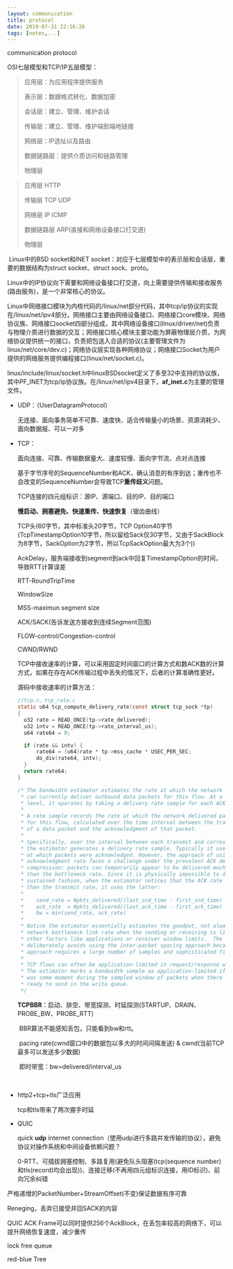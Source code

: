 ```yaml
---
layout: communication
title: protocol
date: 2019-07-31 22:16:26
tags: [notes,...]
---
```


communication protocol

<!--more-->

OSI七层模型和TCP/IP五层模型：

>应用层：为应用程序提供服务
>
>表示层：数据格式转化、数据加密
>
>会话层：建立、管理、维护会话
>
>传输层：建立、管理、维护端到端地链接
>
>网络层：IP选址以及路由
>
>数据链路层：提供介质访问和链路管理
>
>物理层

>应用层 HTTP
>
>传输层 TCP UDP
>
>网络层 IP ICMP
>
>数据链路层 ARP(直接和网络设备接口打交道)
>
>物理层

​    Linux中的BSD socket和INET socket：对应于七层模型中的表示层和会话层，重要的数据结构为struct socket、struct sock、proto。

​    Linux中的IP协议向下需要和网络设备接口打交道，向上需要提供传输和接收服务(路由服务)，是一个非常核心的协议。

​    Linux中网络接口模块为内核代码的/linux/net部分代码，其中tcp/ip协议的实现在/linux/net/ipv4部分。网络接口主要由网络设备接口、网络接口core模块、网络协议族、网络接口socket四部分组成，其中网络设备接口(linux/driver/net)负责与物理介质进行数据的交互；网络接口核心模块主要功能为屏蔽物理层介质，为网络协议提供统一的接口，负责把包送入合适的协议(主要管理文件为linux/net/core/dev.c)；网络协议层实现各种网络协议；网络接口Socket为用户提供的网络服务提供编程接口(linux/net/socket.c)。

​    linux/include/linux/socket.h中linuxBSDsocket定义了多至32中支持的协议族，其中PF_INET为tcp/ip协议族。在/linux/net/ipv4目录下，**af_inet.c**为主要的管理文件。

- UDP：（UserDatagramProtocol）

  无连接、面向事务简单不可靠、速度快、适合传输量小的场景、资源消耗少、面向数据报、可以一对多

- TCP：

  面向连接、可靠、传输数据量大、速度较慢、面向字节流、点对点连接

  基于字节序号的SequenceNumber和ACK，确认消息的有序到达；重传也不会改变的SequenceNumber会导致TCP**重传歧义**问题。

  TCP连接的四元组标识：源IP、源端口、目的IP、目的端口

  **慢启动、拥塞避免、快速重传、快速恢复**（锯齿曲线）

  TCP头(60字节，其中标准头20字节，TCP Option40字节(TcpTimestampOption10字节，所以留给Sack仅30字节，又由于SackBlock为8字节，SackOption为2字节，所以TcpSackOption最大为3个))

  AckDelay，服务端接收到segment到ack中回复TimestampOption的时间，导致RTT计算误差

  RTT-RoundTripTime

  WindowSize

  MSS-maximun segment size

  ACK/SACK(告诉发送方接收到连续Segment范围)

  FLOW-control/Congestion-control

  CWND/RWND

  TCP中接收速率的计算，可以采用固定时间窗口的计算方式和数ACK数的计算方式，如果在存在ACK传输过程中丢失的情况下，后者的计算准确性更好。

  源码中接收速率的计算方法：

  ```c
  //tcp.c、tcp_rate.c
  static u64 tcp_compute_delivery_rate(const struct tcp_sock *tp)
  {
  	u32 rate = READ_ONCE(tp->rate_delivered);
  	u32 intv = READ_ONCE(tp->rate_interval_us);
  	u64 rate64 = 0;
  
  	if (rate && intv) {
  		rate64 = (u64)rate * tp->mss_cache * USEC_PER_SEC;
  		do_div(rate64, intv);
  	}
  	return rate64;
  }
  
  /* The bandwidth estimator estimates the rate at which the network
   * can currently deliver outbound data packets for this flow. At a high
   * level, it operates by taking a delivery rate sample for each ACK.
   *
   * A rate sample records the rate at which the network delivered packets
   * for this flow, calculated over the time interval between the transmission
   * of a data packet and the acknowledgment of that packet.
   *
   * Specifically, over the interval between each transmit and corresponding ACK,
   * the estimator generates a delivery rate sample. Typically it uses the rate
   * at which packets were acknowledged. However, the approach of using only the
   * acknowledgment rate faces a challenge under the prevalent ACK decimation or
   * compression: packets can temporarily appear to be delivered much quicker
   * than the bottleneck rate. Since it is physically impossible to do that in a
   * sustained fashion, when the estimator notices that the ACK rate is faster
   * than the transmit rate, it uses the latter:
   *
   *    send_rate = #pkts_delivered/(last_snd_time - first_snd_time)
   *    ack_rate  = #pkts_delivered/(last_ack_time - first_ack_time)
   *    bw = min(send_rate, ack_rate)
   *
   * Notice the estimator essentially estimates the goodput, not always the
   * network bottleneck link rate when the sending or receiving is limited by
   * other factors like applications or receiver window limits.  The estimator
   * deliberately avoids using the inter-packet spacing approach because that
   * approach requires a large number of samples and sophisticated filtering.
   *
   * TCP flows can often be application-limited in request/response workloads.
   * The estimator marks a bandwidth sample as application-limited if there
   * was some moment during the sampled window of packets when there was no data
   * ready to send in the write queue.
   */
  ```

  

  **TCPBBR**：启动、排空、带宽探测、时延探测(STARTUP、DRAIN、PROBE_BW、PROBE_RTT)

  ​	BBR算法不能感知丢包，只能看到bw和rtt。

  ​	pacing rate(cwnd窗口中的数据包以多大的时间间隔发送) & cwnd(当前TCP最多可以发送多少数据)

  ​	即时带宽：bw=delivered/interval_us

  ​	

- http2+tcp+tls广泛应用

  tcp和tls带来了两次握手时延

- QUIC

  quick **udp** internet connection（使用udp进行多路并发传输的协议），避免协议对操作系统和中间设备依赖问题？

  0-RTT、可插拔拥塞控制、多路复用(避免队头阻塞(tcp(sequence number)和tls(record)均会出现))、连接迁移(不再用四元组标识连接，用ID标识)、前向冗余纠错

严格递增的PacketNumber+StreamOffset(不变)保证数据有序可靠

Reneging，丢弃已接受并回SACK的内容

QUIC ACK Frame可以同时提供256个AckBlock，在丢包率较高的网络下，可以提升网络恢复速度，减少重传

lock free queue

red-blue Tree



